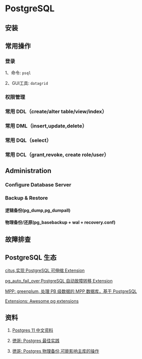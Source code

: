 # PostgreSQL

## 安装

## 常用操作

### 登录

1、命令: `psql`

2、GUI工具: `datagrid`

### 权限管理

### 常用 DDL（create/alter table/view/index）

### 常用 DML（insert,update,delete）

### 常用 DQL（select）

### 常用 DCL（grant,revoke, create role/user）

## Administration

### Configure Database Server

### Backup & Restore

#### 逻辑备份(pg_dump,pg_dumpall)

#### 物理备份/还原(pg_basebackup + wal + recovery.conf)

## 故障排查

## PostgreSQL 生态

[citus,实现 PostgreSQL 可伸缩 Extension](https://github.com/citusdata/citus)

[pg_auto_fail_over,PostgreSQL 自动故障转移 Extension](https://github.com/citusdata/pg_auto_failover)

[MPP: greenplum, 处理 PB 级数据的 MPP 数据库，基于 PostgreSQL](https://github.com/greenplum-db/gpdb)

[Extensions: Awesome pg extensions](https://github.com/dhamaniasad/awesome-postgres)

## 资料

1. [Postgres 11 中文资料](https://www.docs4dev.com/docs/zh/postgre-sql/11.2/reference/bgworker.html)

2. [徳哥: Postgres 最佳实践](https://developer.aliyun.com/article/772132)

3. [徳哥: Postgres 物理备份,可能影响主库的操作](https://github.com/digoal/blog/blob/master/201704/20170410_03.md?spm=a2c6h.12873639.0.0.24574a2e1crTae&file=20170410_03.md)

